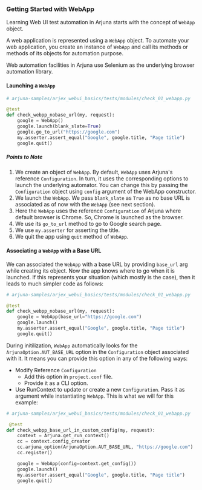 ### Getting Started with WebApp

Learning Web UI test automation in Arjuna starts with the concept of `WebApp` object.

A web application is represented using a `WebApp` object. To automate your web application, you create an instance of `WebApp` and call its methods or methods of its objects for automation purpose.

Web automation facilities in Arjuna use Selenium as the underlying browser automation library.

#### Launching a `WebApp`

```python
# arjuna-samples/arjex_webui_basics/tests/modules/check_01_webapp.py

@test
def check_webpp_nobase_url(my, request):
    google = WebApp()
    google.launch(blank_slate=True)
    google.go_to_url("https://google.com")
    my.asserter.assert_equal("Google", google.title, "Page title")
    google.quit()
```

##### Points to Note
1. We create an object of `WebApp`. By default, `WebApp` uses Arjuna's reference `Configuration`. In turn, it uses the corresponding options to launch the underlying automator. You can change this by passing the `Configuration` object using `config` argument of the WebApp constructor.
2. We launch the `WebApp`. We pass `blank_slate` as `True` as no base URL is associated as of now with the `WebApp` (see next section).
3. Here the `WebApp` uses the reference `Configuration` of Arjuna where default browser is Chrome. So, Chrome is launched as the browser.
4. We use its `go_to_url` method to go to Google search page.
5. We use `my.asserter` for asserting the title.
6. We quit the app using `quit` method of `WebApp`.

#### Associating a `WebApp` with a Base URL

We can associated the `WebApp` with a base URL by providing `base_url` arg while creating its object. Now the app knows where to go when it is launched. If this represents your situation (which mostly is the case), then it leads to much simpler code as follows:

```python
# arjuna-samples/arjex_webui_basics/tests/modules/check_01_webapp.py

@test
def check_webpp_nobase_url(my, request):
    google = WebApp(base_url="https://google.com")
    google.launch()
    my.asserter.assert_equal("Google", google.title, "Page title")
    google.quit()
```

During initilization, `WebApp` automatically looks for the `ArjunaOption.AUT_BASE_URL` option in the `Configuration` object associated with it. It means you can provide this option in any of the following ways:
- Modify Reference `Configuration`
  - Add this option in `project.conf` file.
  - Provide it as a CLI option.
 - Use RunContext to update or create a new `Configuration`. Pass it as argument while instantiating `WebApp`. This is what we will for this example:
 
 
```python
# arjuna-samples/arjex_webui_basics/tests/modules/check_01_webapp.py

 @test
def check_webpp_base_url_in_custom_config(my, request):
    context = Arjuna.get_run_context()
    cc = context.config_creator
    cc.arjuna_option(ArjunaOption.AUT_BASE_URL, "https://google.com")
    cc.register()

    google = WebApp(config=context.get_config())
    google.launch()
    my.asserter.assert_equal("Google", google.title, "Page title")
    google.quit()
```
 
 






